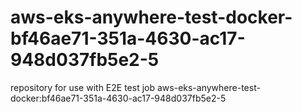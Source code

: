 # aws-eks-anywhere-test-docker-bf46ae71-351a-4630-ac17-948d037fb5e2-5
repository for use with E2E test job aws-eks-anywhere-test-docker:bf46ae71-351a-4630-ac17-948d037fb5e2-5

